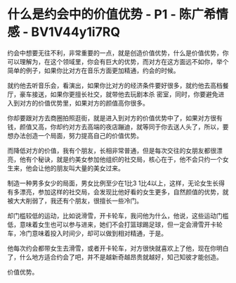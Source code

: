 # 什么是约会中的价值优势 - P1 - 陈广希情感 - BV1V44y1i7RQ

约会中想要无往不利，非常重要的一点，就是创造价值优势，什么是价值优势，你可以理解为，在这个领域里，你会有巨大的优势，而对方在这方面远不如你，举个简单的例子，如果你比对方在音乐方面更加精通，约会的时候。

就约他去听音乐会，看演出，如果你比对方的经济条件要好很多，就约他去高档餐厅，豪车接送，如果你更擅长社交，就带他去玩剧本杀 密室，同时，你要避免进入到对方的价值优势里，如果对方的颜值高你很多。

你却要跟对方去商圈拍照逛街，就是进入到对方的价值优势中了，如果对方很有钱，颜值又高，你却约对方去高端的夜店蹦迪，就等同于你去送人头了，所以，要想办法创造一个局面，努力提高自己的价值优势。

而降低对方的价值，我有个朋友，长相非常普通，但是每次交往的女朋友都很漂亮，他有个秘诀，就是约美女参加他组织的社交局，核心在于，他不会只约一个女生来，他会让他的朋友叫大量的美女过来。

制造一种男多女少的局面，男女比例至少在1比3 1比4以上，这样，无论女生长得有多漂亮，参加这样的社交局，会发现比他好看的女生更多，自然颜值的优势，就被大大削弱了，我还有个朋友，很擅长一些冷门。

却门槛较低的运动，比如说滑雪，开卡轮车，我问他为什么，他说，这些运动门槛低，意味着女生也可以参与进来，她们不会打篮球踢足球，但一定会滑雪开卡轮车，冷门意味着投入时间少，却可以做到相对精通，于是。

他每次约会都带女生去滑雪，或者开卡轮车，对方很快就喜欢上了他，现在你明白了，什么地方适合约会了吧，并不是越新奇越昂贵就越好，知己知彼才能创造。

价值优势。